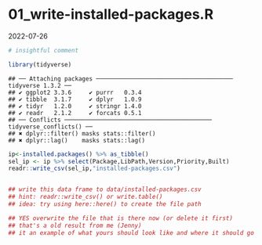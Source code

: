 01_write-installed-packages.R
================
2022-07-26

``` r
# insightful comment

library(tidyverse)
```

    ## ── Attaching packages ─────────────────────────────────────── tidyverse 1.3.2 ──
    ## ✔ ggplot2 3.3.6     ✔ purrr   0.3.4
    ## ✔ tibble  3.1.7     ✔ dplyr   1.0.9
    ## ✔ tidyr   1.2.0     ✔ stringr 1.4.0
    ## ✔ readr   2.1.2     ✔ forcats 0.5.1
    ## ── Conflicts ────────────────────────────────────────── tidyverse_conflicts() ──
    ## ✖ dplyr::filter() masks stats::filter()
    ## ✖ dplyr::lag()    masks stats::lag()

``` r
ip<-installed.packages() %>% as_tibble()
sel_ip <- ip %>% select(Package,LibPath,Version,Priority,Built)
readr::write_csv(sel_ip,"installed-packages.csv")


## write this data frame to data/installed-packages.csv
## hint: readr::write_csv() or write.table()
## idea: try using here::here() to create the file path

## YES overwrite the file that is there now (or delete it first)
## that's a old result from me (Jenny)
## it an example of what yours should look like and where it should go
```
